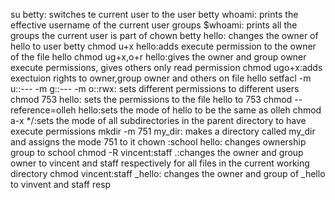 su betty: switches te current user to the user betty
whoami: prints the effective username of the current user
groups $whoami: prints all the groups the current user is part of
chown betty hello: changes the owner of hello to user betty
chmod u+x hello:adds execute permission to the owner of the file hello
chmod ug+x,o+r hello:gives the owner and group owner execute permissions, gives others only read permission
chmod ugo+x:adds exectuion rights to owner,group owner and others on file hello
setfacl -m u::--- -m g::--- -m o::rwx: sets different permissions to different users
chmod 753 hello: sets the permissions to the file hello to 753
chmod --reference=olleh hello:sets the mode of hello to be the same as olleh
chmod a-x */:sets the mode of all subdirectories in the parent directory to have execute permissions
mkdir -m 751 my_dir: makes a directory called my_dir and assigns the mode 751 to it
chown :school hello: changes ownership group to school
chmod -R vincent:staff .:changes the owner and group owner to vincent and staff respectively for all files in the current working directory
chmod vincent:staff _hello: changes the owner and group of _hello to vinvent and staff resp
